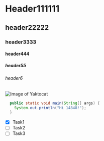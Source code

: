 # Header111111
## header22222
### header3333
#### header444
##### header55
###### header6

![Image of Yaktocat](https://octodex.github.com/images/yaktocat.png)

```java
  public static void main(String[] args) {
    System.out.println("Hi 14848!");
  }
```

- [x] Task1
- [ ] Task2
- [ ] Task3
